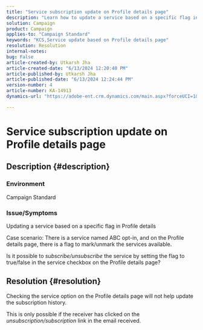 ```yaml
---
title: "Service subscription update on Profile details page"
description: "Learn how to update a service based on a specific flag in Profile details in Adobe Campaign Standard."
solution: Campaign
product: Campaign
applies-to: "Campaign Standard"
keywords: "KCS,Service update based on Profile details page"
resolution: Resolution
internal-notes: 
bug: False
article-created-by: Utkarsh Jha
article-created-date: "6/13/2024 12:20:40 PM"
article-published-by: Utkarsh Jha
article-published-date: "6/13/2024 12:24:44 PM"
version-number: 4
article-number: KA-14913
dynamics-url: "https://adobe-ent.crm.dynamics.com/main.aspx?forceUCI=1&pagetype=entityrecord&etn=knowledgearticle&id=0be7f855-7f29-ef11-840a-00224808decd"

---
```

# Service subscription update on Profile details page

## Description {#description}


### Environment

Campaign Standard

### Issue/Symptoms

Updating a service based on a specific flag in Profile details



Case scenario: There is a service named ABC opt-in, and on the Profile details page, there is a flag to mark/unmark the services available.

Is it possible to *subscribe/unsubscribe* the service by setting the flag to true/false in the service checkbox on the Profile details page?
















## Resolution {#resolution}


Checking the service option on the Profile details page will not help update the subscription history.

This is only possible if the receiver has clicked on the *unsubscription/subscription* link in the email received.
